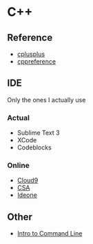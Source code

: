 # C++

## Reference
 * [cplusplus](http://www.cplusplus.com/reference/)
 * [cppreference](http://en.cppreference.com/w/)

## IDE

Only the ones I actually use

### Actual
 * Sublime Text 3
 * XCode
 * Codeblocks

### Online
 * [Cloud9](https://c9.io/)
 * [CSA](https://csacademy.com/workspace/)
 * [Ideone](http://ideone.com/)

## Other
 * [Intro to Command Line](http://blog.teamtreehouse.com/introduction-to-the-mac-os-x-command-line)